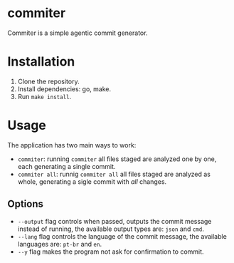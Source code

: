 # commiter

Commiter is a simple agentic commit generator.

# Installation

1. Clone the repository.
2. Install dependencies: go, make.
3. Run `make install`.

# Usage

The application has two main ways to work:

- `commiter`: running `commiter` all files staged are analyzed one by one, each generating a single commit.
- `commiter all`: runnig `commiter all` all files staged are analyzed as whole, generating a sigle commit with  _all_ changes.

## Options

- `--output` flag controls when passed, outputs the commit message instead of running, the available output types are: `json` and `cmd`.
- `--lang` flag controls the language of the commit message, the available languages are: `pt-br` and `en`.
- `--y` flag makes the program not ask for confirmation to commit.
